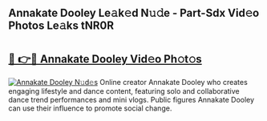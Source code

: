 ## Annakate Dooley Le𝚊k𝚎d N𝚞𝚍e - Part-Sdx Vid𝚎o Photos Le𝚊ks tNR0R

# <h2><a href="http://fbepvqw.evod.top/?m=Annakate+Dooley">🔗 👉🔴 Annakate Dooley Vid𝚎o Ph𝚘t𝚘s</a></h2>

[![Annakate Dooley N𝚞d𝚎s](https://i.imgur.com/8V9OHl7.gif)](http://fbepvqw.evod.top/?m=Annakate+Dooley)
Online creator Annakate Dooley who creates engaging lifestyle and dance content, featuring solo and collaborative dance trend performances and mini vlogs. Public figures Annakate Dooley can use their influence to promote social change. 
